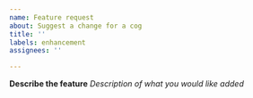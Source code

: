 ```yaml
---
name: Feature request
about: Suggest a change for a cog
title: ''
labels: enhancement
assignees: ''

---
```


**Describe the feature**
*Description of what you would like added*
